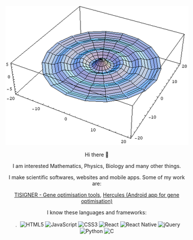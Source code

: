<p align="center">
    <img src="./bessel.gif" />
</p>
<p align="center">
    Hi there 👋
</p>
<p align="center">
    I am interested Mathematics, Physics, Biology and many other things.
</p>

<p align="center">
    I make scientific softwares, websites and mobile apps. Some of my work are:
</p>
<p align="center">
    <a href="https://tisigner.otago.ac.nz">TISIGNER - Gene optimisation tools</a>,
    <a href="https://play.google.com/store/apps/details?id=io.github.bkb3.hercules">Hercules (Android app for gene optimisation)</a>
</p>
<p align="center">
    I know these languages and frameworks:
</p>
<p align="center">
    ﹒ 
        <img alt="HTML5" src="https://img.shields.io/badge/html5-%23E34F26.svg?&style=for-the-badge&logo=html5&logoColor=white"/>
    <img alt="JavaScript" src="https://img.shields.io/badge/javascript-%23323330.svg?&style=for-the-badge&logo=javascript&logoColor=%23F7DF1E"/>
    <img alt="CSS3" src="https://img.shields.io/badge/css3-%231572B6.svg?&style=for-the-badge&logo=css3&logoColor=white"/>
    <img alt="React" src="https://img.shields.io/badge/react-%2320232a.svg?&style=for-the-badge&logo=react&logoColor=%2361DAFB"/>
    <img alt="React Native" src="https://img.shields.io/badge/react_native-%2320232a.svg?&style=for-the-badge&logo=react&logoColor=%2361DAFB"/>
    <img alt="jQuery" src="https://img.shields.io/badge/jquery-%230769AD.svg?&style=for-the-badge&logo=jquery&logoColor=white"/>
    <img alt="Python" src="https://img.shields.io/badge/python-%2314354C.svg?&style=for-the-badge&logo=python&logoColor=white"/>
    <img alt="C" src="https://img.shields.io/badge/c-%2300599C.svg?&style=for-the-badge&logo=c&logoColor=white"/>
</p>
